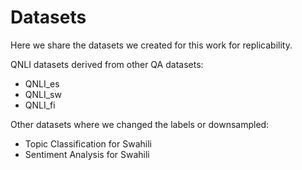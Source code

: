 # Datasets
Here we share the datasets we created for this work for replicability.

QNLI datasets derived from other QA datasets:
* QNLI_es
* QNLI_sw
* QNLI_fi

Other datasets where we changed the labels or downsampled:
* Topic Classification for Swahili
* Sentiment Analysis for Swahili


